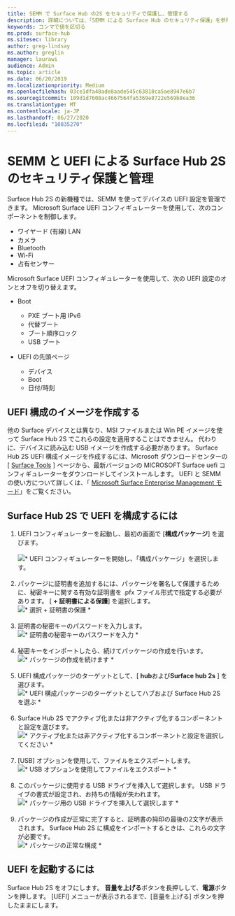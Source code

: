 ```yaml
---
title: SEMM で Surface Hub の2S をセキュリティで保護し、管理する
description: 詳細については、「SEMM による Surface Hub のセキュリティ保護」を参照してください。
keywords: コンマで値を区切る
ms.prod: surface-hub
ms.sitesec: library
author: greg-lindsay
ms.author: greglin
manager: laurawi
audience: Admin
ms.topic: article
ms.date: 06/20/2019
ms.localizationpriority: Medium
ms.openlocfilehash: 03ce1dfa48ade8aade545c63818ca5ae8947e6b7
ms.sourcegitcommit: 109d1d7608ac4667564fa5369e8722e569b8ea36
ms.translationtype: MT
ms.contentlocale: ja-JP
ms.lasthandoff: 06/27/2020
ms.locfileid: "10835270"
---
```

# SEMM と UEFI による Surface Hub 2S のセキュリティ保護と管理

Surface Hub 2S の新機種では、SEMM を使ってデバイスの UEFI 設定を管理できます。
Microsoft Surface UEFI コンフィギュレーターを使用して、次のコンポーネントを制御します。

- ワイヤード (有線) LAN
- カメラ
- Bluetooth
- Wi-Fi
- 占有センサー

Microsoft Surface UEFI コンフィギュレーターを使用して、次の UEFI 設定のオンとオフを切り替えます。

- Boot

    - PXE ブート用 IPv6
    - 代替ブート
    - ブート順序ロック
    - USB ブート
- UEFI の先頭ページ

    - デバイス
    - Boot
    - 日付/時刻

## UEFI 構成のイメージを作成する

他の Surface デバイスとは異なり、MSI ファイルまたは Win PE イメージを使って Surface Hub 2S でこれらの設定を適用することはできません。 代わりに、デバイスに読み込む USB イメージを作成する必要があります。 Surface Hub 2S UEFI 構成イメージを作成するには、Microsoft ダウンロードセンターの [ [Surface Tools](https://www.microsoft.com/download/details.aspx?id=46703) ] ページから、最新バージョンの MICROSOFT Surface uefi コンフィギュレーターをダウンロードしてインストールします。 UEFI と SEMM の使い方について詳しくは、「 [Microsoft Surface Enterprise Management モード](https://docs.microsoft.com/surface/surface-enterprise-management-mode)」をご覧ください。

## Surface Hub 2S で UEFI を構成するには

1. UEFI コンフィギュレーターを起動し、最初の画面で [**構成パッケージ**] を選びます。<br><br>
![* UEFI コンフィギュレーターを開始し、「構成パッケージ」を選択します。](images/sh2-uefi1.png) <br> <br>
2. パッケージに証明書を追加するには、パッケージを署名して保護するために、秘密キーに関する有効な証明書を .pfx ファイル形式で指定する必要があります。 [ **+ 証明書による保護**] を選択します。 <br>
![* 選択 + 証明書の保護 *](images/sh2-uefi2.png) <br><br>
3. 証明書の秘密キーのパスワードを入力します。<br>
![* 証明書の秘密キーのパスワードを入力 *](images/sh2-uefi3.png) <br><br>
4. 秘密キーをインポートしたら、続けてパッケージの作成を行います。<br>
![* パッケージの作成を続けます *](images/sh2-uefi4.png) <br><br>
5. UEFI 構成パッケージのターゲットとして、[ **hub**および**Surface hub 2s** ] を選びます。<br>
![* UEFI 構成パッケージのターゲットとしてハブおよび Surface Hub 2S を選ぶ *](images/sh2-uefi5.png) <br><br>
6. Surface Hub 2S でアクティブ化または非アクティブ化するコンポーネントと設定を選びます。<br>
![* アクティブ化または非アクティブ化するコンポーネントと設定を選択してください *](images/sh2-uefi6.png) <br><br>
7. [USB] オプションを使用して、ファイルをエクスポートします。<br>
![* USB オプションを使用してファイルをエクスポート *](images/sh2-uefi8.png) <br><br>
8. このパッケージに使用する USB ドライブを挿入して選択します。 USB ドライブの書式が設定され、お持ちの情報が失われます。<br>
![* パッケージ用の USB ドライブを挿入して選択します *](images/sh2-uefi9.png) <br><br>
9. パッケージの作成が正常に完了すると、証明書の拇印の最後の2文字が表示されます。 Surface Hub 2S に構成をインポートするときは、これらの文字が必要です。<br>
![* パッケージの正常な構成 *](images/sh2-uefi10.png) <br>

## UEFI を起動するには

Surface Hub 2S をオフにします。 **音量を上げる**ボタンを長押しして、**電源**ボタンを押します。 [UEFI] メニューが表示されるまで、[音量を上げる] ボタンを押したままにします。
